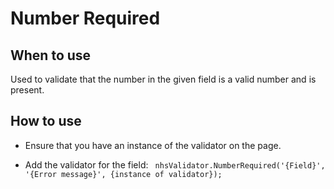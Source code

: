 # Number Required

## When to use

Used to validate that the number in the given field is a valid number and is present.

## How to use

- Ensure that you have an instance of the validator on the page. 

- Add the validator for the field: 
  ` nhsValidator.NumberRequired('{Field}', '{Error message}', {instance of validator});`

